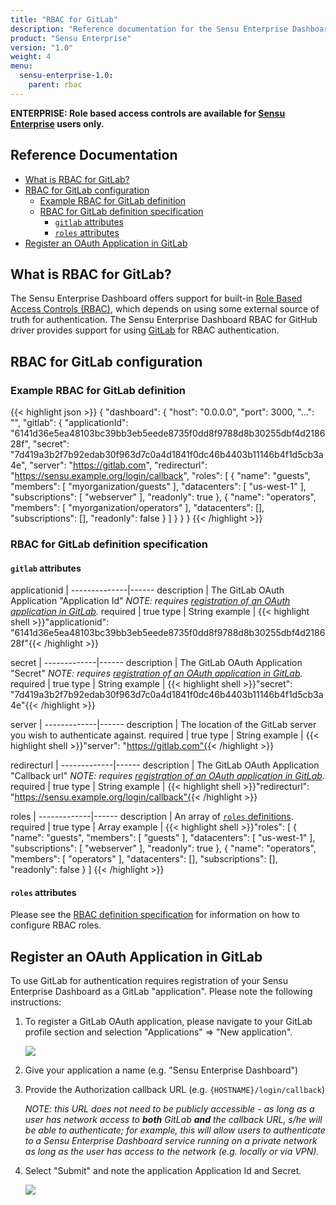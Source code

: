```yaml
---
title: "RBAC for GitLab"
description: "Reference documentation for the Sensu Enterprise Dashboard Role Based Access Controls (RBAC) for GitLab"
product: "Sensu Enterprise"
version: "1.0"
weight: 4
menu:
  sensu-enterprise-1.0:
    parent: rbac
---
```

**ENTERPRISE: Role based access controls are available for [Sensu Enterprise][5]
users only.**

## Reference Documentation

- [What is RBAC for GitLab?](#what-is-rbac-for-gitlab)
- [RBAC for GitLab configuration](#rbac-for-gitlab-configuration)
  - [Example RBAC for GitLab definition](#example-rbac-for-gitlab-definition)
  - [RBAC for GitLab definition specification](#rbac-for-gitlab-definition-specification)
    - [`gitlab` attributes](#gitlab-attributes)
    - [`roles` attributes](#roles-attributes)
- [Register an OAuth Application in GitLab](#register-an-oauth-application-in-gitlab)

## What is RBAC for GitLab?

The Sensu Enterprise Dashboard offers support for built-in [Role Based Access
Controls (RBAC)][0], which depends on using some external source of truth for
authentication. The Sensu Enterprise Dashboard RBAC for GitHub driver provides
support for using [GitLab][1] for RBAC authentication.

## RBAC for GitLab configuration

### Example RBAC for GitLab definition

{{< highlight json >}}
{
  "dashboard": {
    "host": "0.0.0.0",
    "port": 3000,
    "...": "",
    "gitlab": {
      "applicationId": "6141d36e5ea48103bc39bb3eb5eede8735f0dd8f9788d8b30255dbf4d218628f",
      "secret": "7d419a3b2f7b92edab30f963d7c0a4d1841f0dc46b4403b11146b4f1d5cb3a4e",
      "server": "https://gitlab.com",
      "redirecturl": "https://sensu.example.org/login/callback",
      "roles": [
        {
          "name": "guests",
          "members": [
            "myorganization/guests"
          ],
          "datacenters": [
            "us-west-1"
          ],
          "subscriptions": [
            "webserver"
          ],
          "readonly": true
        },
        {
          "name": "operators",
          "members": [
            "myorganization/operators"
          ],
          "datacenters": [],
          "subscriptions": [],
          "readonly": false
        }
      ]
    }
  }
}
{{< /highlight >}}

### RBAC for GitLab definition specification

#### `gitlab` attributes

applicationid | 
--------------|------
description   | The GitLab OAuth Application "Application Id" _NOTE: requires [registration of an OAuth application in GitLab][2]._
required      | true
type          | String
example       | {{< highlight shell >}}"applicationid": "6141d36e5ea48103bc39bb3eb5eede8735f0dd8f9788d8b30255dbf4d218628f"{{< /highlight >}}

secret       | 
-------------|------
description  | The GitLab OAuth Application "Secret" _NOTE: requires [registration of an OAuth application in GitLab][2]._
required     | true
type         | String
example      | {{< highlight shell >}}"secret": "7d419a3b2f7b92edab30f963d7c0a4d1841f0dc46b4403b11146b4f1d5cb3a4e"{{< /highlight >}}

server       | 
-------------|------
description  | The location of the GitLab server you wish to authenticate against.
required     | true
type         | String
example      | {{< highlight shell >}}"server": "https://gitlab.com"{{< /highlight >}}

redirecturl  | 
-------------|------
description  | The GitLab OAuth Application "Callback url" _NOTE: requires [registration of an OAuth application in GitLab][2]._
required     | true
type         | String
example      | {{< highlight shell >}}"redirecturl": "https://sensu.example.org/login/callback"{{< /highlight >}}

roles        | 
-------------|------
description  | An array of [`roles` definitions][3].
required     | true
type         | Array
example      | {{< highlight shell >}}"roles": [
  {
    "name": "guests",
    "members": [
      "guests"
    ],
    "datacenters": [
      "us-west-1"
    ],
    "subscriptions": [
      "webserver"
    ],
    "readonly": true
  },
  {
    "name": "operators",
    "members": [
      "operators"
    ],
    "datacenters": [],
    "subscriptions": [],
    "readonly": false
  }
]
{{< /highlight >}}

#### `roles` attributes

Please see the [RBAC definition specification][4] for information on how to
configure RBAC roles.

## Register an OAuth Application in GitLab

To use GitLab for authentication requires registration of your Sensu Enterprise
Dashboard as a GitLab "application". Please note the following instructions:

1. To register a GitLab OAuth application, please navigate to your GitLab
  profile section and selection "Applications" => "New application".

    ![](../../img/enterprise-dashboard-gitlab-app.png)

2. Give your application a name (e.g. "Sensu Enterprise Dashboard")

3. Provide the Authorization callback URL (e.g. `{HOSTNAME}/login/callback`)

    _NOTE: this URL does not need to be publicly accessible - as long as a user
    has network access to **both** GitLab **and** the callback URL, s/he will
    be able to authenticate; for example, this will allow users to authenticate
    to a Sensu Enterprise Dashboard service running on a private network as long
    as the user has access to the network (e.g. locally or via VPN)._

4. Select "Submit" and note the application Application Id and Secret.

    ![](../../img/enterprise-dashboard-gitlab-secret.png)


[?]:  #
[0]:  ../role-based-access-controls.html
[1]:  https://gitlab.com
[2]:  #register-an-oauth-application-in-gitlab
[3]:  #roles-attributes
[4]:  overview.html#roles-attributes
[5]:  /enterprise
